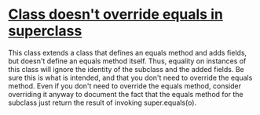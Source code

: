 # [Class doesn't override equals in superclass](https://spotbugs.readthedocs.io/en/latest/bugDescriptions.html#EQ_DOESNT_OVERRIDE_EQUALS)

 This class extends a class that defines an equals method and adds fields, but doesn't
define an equals method itself. Thus, equality on instances of this class will
ignore the identity of the subclass and the added fields. Be sure this is what is intended,
and that you don't need to override the equals method. Even if you don't need to override
the equals method, consider overriding it anyway to document the fact
that the equals method for the subclass just return the result of
invoking super.equals(o).